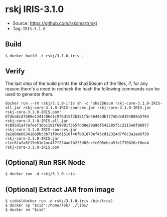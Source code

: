 # rskj IRIS-3.1.0

* Source: https://github.com/rsksmart/rskj
* Tag: `IRIS-3.1.0`

## Build

```
$ docker build -t rskj/3.1.0-iris .
```

## Verify

The last step of the build prints the sha256sum of the files, if, for any reason there's a need to recheck the hash the following commands can be used to generate them.

```
docker run --rm rskj/3.1.0-iris sh -c 'sha256sum rskj-core-3.1.0-IRIS-all.jar rskj-core-3.1.0-IRIS-sources.jar rskj-core-3.1.0-IRIS.jar rskj-core-3.1.0-IRIS.pom'
07dea8cd7b80e1341c06e1c9f6d15f2b381f5d46443db777ebded194088a5784  rskj-core-3.1.0-IRIS-all.jar
4c895d1a47efeef16bc191f69001f365fd08e29a96f542285f5c2215e0f96077  rskj-core-3.1.0-IRIS-sources.jar
3a2e0de68341689bc3b71f0cd1510f46fb81870ef45cd12324d7f6c3a1ee6f30  rskj-core-3.1.0-IRIS.jar
c1ec61afa6f15e61e2ac4f7f254ae7b2f3d02ccfc095ebca5fe1770826cf0ee4  rskj-core-3.1.0-IRIS.pom

```
## (Optional) Run RSK Node
```
$ docker run -d rskj/3.1.0-iris
```

## (Optional) Extract JAR from image

```
$ cid=$(docker run -d rskj/3.1.0-iris /bin/true)
$ docker cp "$cid":/home/rsk/ ./libs/
$ docker rm "$cid"
```
